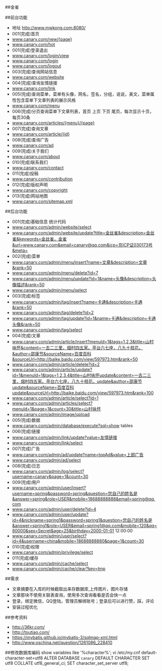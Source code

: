 ##金雀

##前台功能
- 地址 http://www.mwkong.com:8080/
- 001(完成)首页
- www.canary.com/new/{page}
- www.canary.com/hot
- 001(完成)登录退出
- www.canary.com/login/view
- www.canary.com/login
- www.canary.com/logout
- 003(完成)查询网站信息
- www.canary.com/website
- 004(完成)查询友情链接
- www.canary.com/link
- 005(完成)查询菜单，菜单有头像，网名，签名，分组，说说，美文，菜单属性包含菜单下文章列表的展示风格
- www.canary.com/menu
- 006(完成)分页查询菜单下文章列表，首页 上页 下页 尾页，每次显示十页，每页30条
- www.canary.com/articles/{menu}/{page}
- 007(完成)查询文章
- www.canary.com/article/{id}
- 008(完成)查询广告
- www.canary.com/ad
- 009(完成)关于我们
- www.canary.com/about
- 010(完成)联系我们
- www.canary.com/contact
- 011(完成)投稿
- www.canary.com/contribution
- 012(完成)版权声明
- www.canary.com/copyright
- 013(完成)网站地图
- www.canary.com/sitemap.xml

##后台功能
- 001(完成)基础信息 统计代码
- www.canary.com/admin/website/select
- www.canary.com/admin/website/update?title=金丝雀&description=金丝雀&keywords=金丝雀，金雀&url=www.canary.com&email=canary@qq.com&icp=京ICP证030173号&meta=<script>console.log('website.script');</script>
- 002(完成)菜单
- www.canary.com/admin/menu/insert?name=文章&description=文章&rank=50
- www.canary.com/admin/menu/delete?id=7
- www.canary.com/admin/menu/update?id=1&name=头像&description=头像描述&rank=50
- www.canary.com/admin/menu/select
- 003(完成)标签
- www.canary.com/admin/tag/insert?name=卡通&description=卡通&rank=50
- www.canary.com/admin/tag/delete?id=2
- www.canary.com/admin/tag/update?id=1&name=卡通&description=卡通头像&rank=50
- www.canary.com/admin/tag/select
- 004(完成)文章
- www.canary.com/admin/article/insert?menuId=1&tags=1,2,3&title=山村咏怀&content=一去二三里，烟村四五家。亭台六七座，八九十枝花。&author=邵康节&sourceName=百度百科&sourceUrl=http://baike.baidu.com/view/597973.htm&rank=50
- www.canary.com/admin/article/delete?id=2
- www.canary.com/admin/article/update?id=1&menuId=1&tags=1,2,3,4&title=山村咏怀update&content=一去二三里，烟村四五家。亭台六七座，八九十枝花。update&author=邵康节update&sourceName=百度百科update&sourceUrl=http://baike.baidu.com/view/597973.htm&rank=100
- www.canary.com/admin/article/select?id=1
- www.canary.com/admin/articles/select?menuId=1&page=1&count=30&title=山村咏怀
- www.canary.com/admin/image/upload
- 005(完成)数据
- www.canary.com/admin/database/execute?sql=show tables
- 006(完成)链接
- www.canary.com/admin/link/update?value=友情链接
- www.canary.com/admin/link/select
- 007(完成)广告
- www.canary.com/admin/ad/update?name=topAd&value=上部广告
- www.canary.com/admin/ad/select
- 008(完成)日志
- www.canary.com/admin/log/select?username=canary&page=1&count=30
- 009(完成)用户
- www.canary.com/admin/user/insert?username=spring&password=spring&question=您自己的姓名是&answer=spring&role=USER&mobile=18688888888&email=spring@qq.com
- www.canary.com/admin/user/delete?id=4
- www.canary.com/admin/user/update?id=4&nickname=spring1&password=spring1&question=您自己的姓名是&answer=spring1&role=USER&email=spring1@qq.com&mobile=120&qq=80000&sex=Secret&age=25&birthday=2000-01-01 12:00:00
- www.canary.com/admin/user/select?id=4&username=china&mobile=18688888880&page=1&count=30
- 010(完成)权限
- www.canary.com/admin/privilege/select
- 011(完成)缓存
- www.canary.com/admin/cache/select
- www.canary.com/admin/cache/clear?key=tmp

##需求
- 文章摘要在入库的时候截取出来存数据库,上传图片，图片存储
- 文章那块不使用关联表查询，使用多次查询看看是否会快一点
- 登录，绑定微信，QQ登陆，管理员解绑账号；登录后可以进行赞，踩，评论
- 安装过程优化

##参考资料
- http://36kr.com/
- http://toutiao.com/
- https://mybatis.github.io/mybatis-3/sqlmap-xml.html
- http://www.oschina.net/question/1261086_228410

##修改数据库编码
show variables like '%character%';
vi /etc/my.cnf default-character-set=utf8
ALTER DATABASE `canary` DEFAULT CHARACTER SET utf8 COLLATE utf8_general_ci;
SET character_set_server utf8;